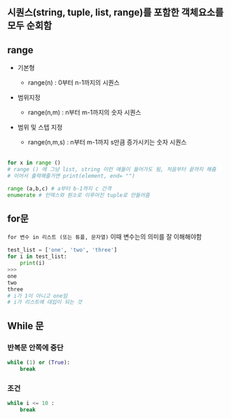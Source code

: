 
## 시퀀스(string, tuple, list, range)를 포함한 객체요소를 모두 순회함



## range
* 기본형
    * range(n) : 0부터 n-1까지의 시퀀스
* 범위지정
    * range(n,m) : n부터 m-1까지의 숫자 시퀀스
* 범위 및 스텝 지정
    * range(n,m,s) : n부터 m-1까지 s만큼 증가시키는 숫자 시퀀스
    

    </br>

```python
for x in range ()
# range () 에 그냥 list, string 이런 애들이 들어가도 됨, 처음부터 끝까지 해쥼
# 이어서 출력해줄거면 print(element, end= "")

range (a,b,c) # a부터 b-1까지 c 간격
enumerate # 인덱스와 원소로 이루어진 tuple로 만들어줌
```
## for문
```for 변수 in 리스트 (또는 튜플, 문자열)```
이때 변수는의 의미를 잘 이해해야함       
```python
test_list = ['one', 'two', 'three'] 
for i in test_list: 
    print(i)
>>>
one 
two 
three
# i가 1이 아니고 one임 
# i가 리스트에 대입이 되는 것

```
## While 문
### 반복문 안쪽에 중단
```python
while (1) or (True): 
    break
```
### 조건
```python
while i <= 10 : 
    break
```
 
